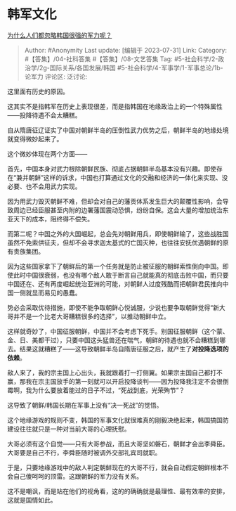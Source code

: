 # 韩军文化
[为什么人们都忽略韩国很强的军力呢？](https://www.zhihu.com/question/373447324/answer/3142755329)

> Author: #Anonymity
> Last update: [编辑于 2023-07-31]
> Link:
> Category: #【答集】/04-社科答集 #【答集】/08-文艺答集
> Tag: #5-社会科学/2-政治学/2g-国际关系/各国发展/韩国 #5-社会科学/4-军事学/1-军事总论/1b-论军力 
> 评论区:
> 泛讨论:

这里面有历史的原因。

这其实不是指韩军在历史上表现很差，而是指韩国在地缘政治上的一个特殊属性——投降待遇不会太糟糕。

自从隋唐征辽证实了中国对朝鲜半岛的压倒性武力优势之后，朝鲜半岛的地缘处境就变得微妙起来了。

这个微妙体现在两个方面——

首先，中国本身对武力根除朝鲜民族、彻底占据朝鲜半岛基本没有兴趣。即使存在“兼并朝鲜”这样的诉求，中国也打算通过文化的交融和经济的一体化来实现、没必要、也不会用武力实现。

因为用武力毁灭朝鲜不难，但却会对自己的藩贡体系发生巨大的颠覆性影响，会导致周边已经臣服甚至内附的边署藩国震动恐惧，纷纷自保。这会大量的增加统治东亚天下的成本，阻终得不偿失。

而第二呢？中国之外的大国崛起，总会先对朝鲜用兵，即使朝鲜输了，这些战胜国虽然不免索供征夫，但却不会寻求迦太基式的亡国灭种，也往往安抚优遇朝鲜的原有贵族集团。

因为这些国家拿下了朝鲜后的第一个任务就是防止被征服的朝鲜索性倒向中国。即使此时中国很衰弱，也没有哪个敌人敢于断言自己就能真的彻底击败中国，而只要中国还在、还有再度崛起统治亚洲的可能，对朝鲜人过度残酷而把朝鲜君民推向中国一侧就显而易见的愚蠢。

势必会采取优待措施，即使不能争取朝鲜心悦诚服，少说也要争取朝鲜觉得“新大哥并不是一个比老大哥糟糕很多的选择”，以推动朝鲜中立。

这样就奇妙了，中国征服朝鲜，中国并不会考虑下死手。别国征服朝鲜（这个蒙、金、日、美都干过），只要中国这头猛兽还在喘气，朝鲜的待遇也就不会糟糕到哪去。结果这就糟糕了——这导致朝鲜半岛自隋唐征服之后，就产生了**对投降选项的依赖**。

敌人来了，我的宗主国上心出头，我就跟着打一打侧翼。如果宗主国自己都打不赢，那我在宗主国放手的第一刻就可以开启投降谈判——因为投降我注定不会很倒霉啊，我为什么要放着能过的日子不过，“死战到底，光荣殉节”？

这导致了朝鲜/韩国长期在军事上没有“决一死战”的觉悟。

这个地缘游戏的规则不变，韩国的军事文化就很难真的刚毅决绝起来，韩国搞国防建设往往就只是一种对当前大哥的心理抚慰。

大哥必须有这个自觉——只有大哥参战，而且大哥坚如磐石，朝鲜才会出李舜臣。大哥要是自己不行，李舜臣随时被调外交部礼宾司就职。

于是，只要地缘游戏中的敌人判定朝鲜现在的大哥不行，就会自动假定朝鲜根本不会自己傻呵呵的顶雷。这跟朝鲜的军力没有关系。

这不是嘲讽，而是站在他们的视角看，这的的确确就是最理性、最有效率的安排，这就是国情如此。
